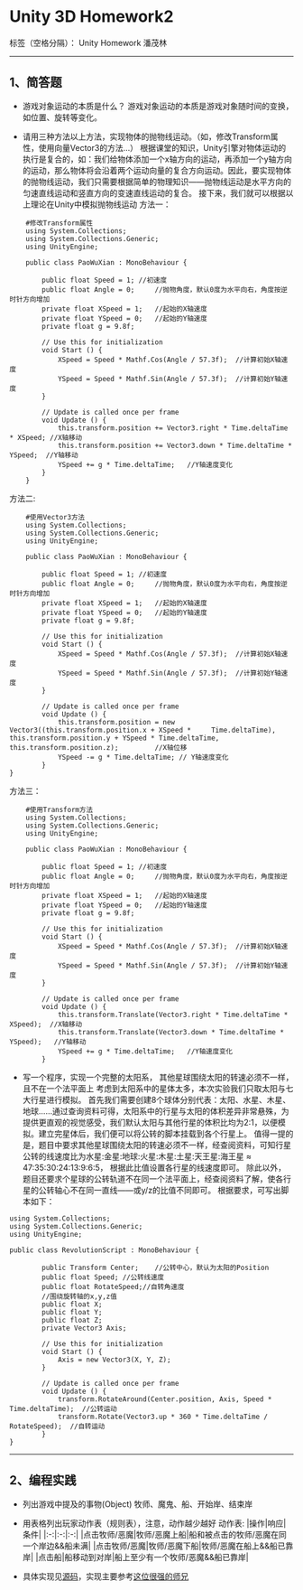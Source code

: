 # Unity 3D Homework2

标签（空格分隔）： Unity Homework 潘茂林

---

## 1、简答题
- 游戏对象运动的本质是什么？
游戏对象运动的本质是游戏对象随时间的变换，如位置、旋转等变化。

- 请用三种方法以上方法，实现物体的抛物线运动。（如，修改Transform属性，使用向量Vector3的方法…）
根据课堂的知识，Unity引擎对物体运动的执行是复合的，如：我们给物体添加一个x轴方向的运动，再添加一个y轴方向的运动，那么物体将会沿着两个运动向量的复合方向运动。因此，要实现物体的抛物线运动，我们只需要根据简单的物理知识——抛物线运动是水平方向的匀速直线运动和竖直方向的变速直线运动的复合。
接下来，我们就可以根据以上理论在Unity中模拟抛物线运动
方法一：
```
    #修改Transform属性
    using System.Collections;
    using System.Collections.Generic;
    using UnityEngine;

    public class PaoWuXian : MonoBehaviour {

        public float Speed = 1; //初速度
        public float Angle = 0;     //抛物角度，默认0度为水平向右，角度按逆时针方向增加
        private float XSpeed = 1;   //起始的X轴速度
        private float YSpeed = 0;   //起始的Y轴速度
        private float g = 9.8f;

	    // Use this for initialization
	    void Start () {
            XSpeed = Speed * Mathf.Cos(Angle / 57.3f);  //计算初始X轴速度
            YSpeed = Speed * Mathf.Sin(Angle / 57.3f);  //计算初始Y轴速度
	    }
	
	    // Update is called once per frame
	    void Update () {
            this.transform.position += Vector3.right * Time.deltaTime * XSpeed; //X轴移动
            this.transform.position += Vector3.down * Time.deltaTime * YSpeed;  //Y轴移动
            YSpeed += g * Time.deltaTime;   //Y轴速度变化
        }
    }
```

方法二:
```
    #使用Vector3方法
    using System.Collections;
    using System.Collections.Generic;
    using UnityEngine;

    public class PaoWuXian : MonoBehaviour {

        public float Speed = 1; //初速度
        public float Angle = 0;     //抛物角度，默认0度为水平向右，角度按逆时针方向增加
        private float XSpeed = 1;   //起始的X轴速度
        private float YSpeed = 0;   //起始的Y轴速度
        private float g = 9.8f;

	    // Use this for initialization
	    void Start () {
            XSpeed = Speed * Mathf.Cos(Angle / 57.3f);  //计算初始X轴速度
            YSpeed = Speed * Mathf.Sin(Angle / 57.3f);  //计算初始Y轴速度
	    }
	
	    // Update is called once per frame
	    void Update () {
            this.transform.position = new Vector3((this.transform.position.x + XSpeed *     Time.deltaTime), this.transform.position.y + YSpeed * Time.deltaTime, this.transform.position.z);         //X轴位移
            YSpeed -= g * Time.deltaTime; // Y轴速度变化
	    }
}
```

方法三：
```
    #使用Transform方法
    using System.Collections;
    using System.Collections.Generic;
    using UnityEngine;

    public class PaoWuXian : MonoBehaviour {

        public float Speed = 1; //初速度
        public float Angle = 0;     //抛物角度，默认0度为水平向右，角度按逆时针方向增加
        private float XSpeed = 1;   //起始的X轴速度
        private float YSpeed = 0;   //起始的Y轴速度
        private float g = 9.8f;

	    // Use this for initialization
	    void Start () {
            XSpeed = Speed * Mathf.Cos(Angle / 57.3f);  //计算初始X轴速度
            YSpeed = Speed * Mathf.Sin(Angle / 57.3f);  //计算初始Y轴速度
	    }
	
	    // Update is called once per frame
	    void Update () {
            this.transform.Translate(Vector3.right * Time.deltaTime * XSpeed);  //X轴移动
            this.transform.Translate(Vector3.down * Time.deltaTime * YSpeed);   //Y轴移动
            YSpeed += g * Time.deltaTime;   //Y轴速度变化
	    }
```

- 写一个程序，实现一个完整的太阳系， 其他星球围绕太阳的转速必须不一样，且不在一个法平面上
考虑到太阳系中的星体太多，本次实验我们只取太阳与七大行星进行模拟。
首先我们需要创建8个球体分别代表：太阳、水星、木星、地球……通过查询资料可得，太阳系中的行星与太阳的体积差异非常悬殊，为提供更直观的视觉感受，我们默认太阳与其他行星的体积比均为2:1，以便模拟。建立完星体后，我们便可以将公转的脚本挂载到各个行星上。
值得一提的是，题目中要求其他星球围绕太阳的转速必须不一样，经查阅资料，可知行星公转的线速度比为水星:金星:地球:火星:木星:土星:天王星:海王星 ≈ 47:35:30:24:13:9:6:5， 根据此比值设置各行星的线速度即可。
除此以外，题目还要求个星球的公转轨道不在同一个法平面上，经查阅资料了解，使各行星的公转轴心不在同一直线——或y/z的比值不同即可。
根据要求，可写出脚本如下：
```
using System.Collections;
using System.Collections.Generic;
using UnityEngine;
 
public class RevolutionScript : MonoBehaviour {

        public Transform Center;    //公转中心，默认为太阳的Position
        public float Speed; //公转线速度
        public float RotateSpeed;//自转角速度
        //围绕旋转轴的x,y,z值
        public float X;
        public float Y;
        public float Z;
        private Vector3 Axis;

        // Use this for initialization
        void Start () {
            Axis = new Vector3(X, Y, Z);
	    }
	
	    // Update is called once per frame
	    void Update () {
            transform.RotateAround(Center.position, Axis, Speed * Time.deltaTime);  //公转运动
            transform.Rotate(Vector3.up * 360 * Time.deltaTime / RotateSpeed);  //自转运动
        }
}
```

----------

## 2、编程实践
- 列出游戏中提及的事物(Object)
牧师、魔鬼、船、开始岸、结束岸

- 用表格列出玩家动作表（规则表），注意，动作越少越好
动作表:
    |操作|响应|条件|
    |:-:|:-:|:-:|
    |点击牧师/恶魔|牧师/恶魔上船|船和被点击的牧师/恶魔在同一个岸边&&船未满|
    |点击牧师/恶魔|牧师/恶魔下船|牧师/恶魔在船上&&船已靠岸|
    |点击船|船移动到对岸|船上至少有一个牧师/恶魔&&船已靠岸|

- 具体实现见[源码][1]，实现主要参考[这位很强的师兄][2]


  [1]: https://github.com/CarlSome/Unity3D/tree/master/Homework2/Priests%20and%20Devils/Priests%20and%20Devils/Assets/Script
  [2]: https://www.jianshu.com/p/07028b3da573
